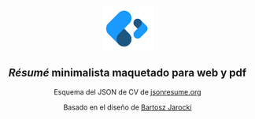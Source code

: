 

<div align="center">
<img src="logo.png" height="90px" width="auto" /> 
<h2>
    <em>Résumé</em> minimalista maquetado para web y pdf
</h2>
<p>
Esquema del JSON de CV de <a href="https://jsonresume.org/schema/">jsonresume.org</a>
</p>


<p>
Basado en el diseño de <a href="https://github.com/BartoszJarocki/cv">Bartosz Jarocki</a>

</p>

</div>




